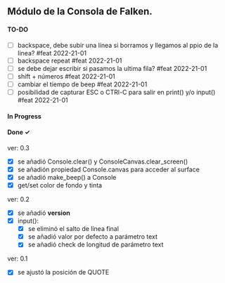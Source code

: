 ## Módulo de la Consola de Falken.

#### TO-DO

- [ ] backspace, debe subir una línea si borramos y llegamos al ppio de la
  linea? #feat 2022-21-01  
- [ ] backspace repeat #feat 2022-21-01  
- [ ] se debe dejar escribir si pasamos la ultima fila? #feat 2022-21-01  
- [ ] shift + números #feat 2022-21-01  
- [ ] cambiar el tiempo de beep #feat 2022-21-01  
- [ ] posibilidad de capturar ESC o CTRl-C para salir en print() y/o input() #feat 2022-21-01  

#### In Progress  

#### Done ✓  

ver: 0.3  
- [x] se añadió Console.clear() y ConsoleCanvas.clear_screen()  
- [x] se añadión propiedad Console.canvas para acceder al surface  
- [x] se añadió make_beep() a Console  
- [x] get/set color de fondo y tinta  

ver: 0.2  
- [x] se añadió __version__  
- [x] input():  
  - [x] se eliminó el salto de línea final  
  - [x] se añadió valor por defecto a parámetro text  
  - [x] se añadió check de longitud de parámetro text  

ver: 0.1  
- [x] se ajustó la posición de QUOTE  


